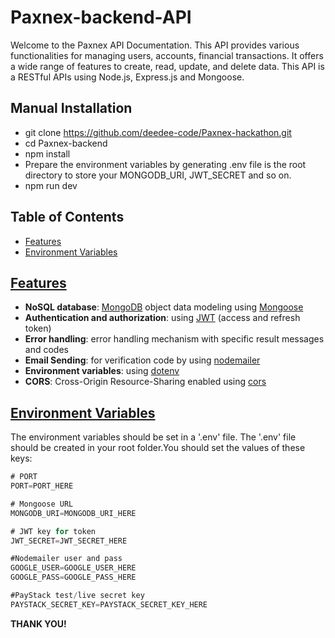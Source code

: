 # Paxnex-backend-API


Welcome to the Paxnex API Documentation. This API provides various functionalities for managing users, accounts, financial transactions. It offers a wide range of features to create, read, update, and delete data. This API is a RESTful APIs using Node.js, Express.js and Mongoose.


## Manual Installation

- git clone https://github.com/deedee-code/Paxnex-hackathon.git
- cd Paxnex-backend
- npm install
- Prepare the environment variables by generating .env file is the root directory to store your MONGODB_URI, JWT_SECRET and so on.
- npm run dev



## Table of Contents

- [Features](https://github.com/deedee-code/Paxnex-hackathon#features)
- [Environment Variables](https://github.com/deedee-code/Paxnex-hackathon#environment-variables)
<!-- - [API Documentation](https://github.com/deedee-code/Paxnex-hackathon#api-documentation) -->



## [Features](#features)

- **NoSQL database**: [MongoDB](https://www.mongodb.com/) object data modeling using [Mongoose](https://mongoosejs.com/)
- **Authentication and authorization**: using [JWT](https://jwt.io/) (access and refresh token)
- **Error handling**: error handling mechanism with specific result messages and codes
- **Email Sending**: for verification code by using [nodemailer](https://nodemailer.com/about/)
- **Environment variables**: using [dotenv](https://github.com/motdotla/dotenv)
- **CORS**: Cross-Origin Resource-Sharing enabled using [cors](https://github.com/expressjs/cors)



## [Environment Variables](#environment-variables)

The environment variables should be set in a '.env' file. The '.env' file should be created in your root folder.You should set the values of these keys:

```js
# PORT
PORT=PORT_HERE

# Mongoose URL
MONGODB_URI=MONGODB_URI_HERE

# JWT key for token
JWT_SECRET=JWT_SECRET_HERE

#Nodemailer user and pass
GOOGLE_USER=GOOGLE_USER_HERE
GOOGLE_PASS=GOOGLE_PASS_HERE

#PayStack test/live secret key
PAYSTACK_SECRET_KEY=PAYSTACK_SECRET_KEY_HERE
```



<!-- ## [API Documentation](#api-documentation)

To view all APIs and learn all the details required for the requests and responses, click on this postman link: https://documenter.getpostman.com/view/26786258/2s9YeBfEXf -->



**THANK YOU!**
